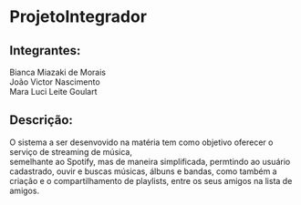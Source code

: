 # ProjetoIntegrador

## Integrantes:

Bianca Miazaki de Morais <br/>
João Victor Nascimento <br/>
Mara Luci Leite Goulart <br/>

## Descrição:

<p>
  O sistema a ser desenvovido na matéria tem como objetivo oferecer o serviço de streaming de música, <br/> semelhante ao Spotify, mas de maneira simplificada, permtindo ao usuário cadastrado, ouvir e buscas músicas, álbuns e bandas, como também a criação e o compartilhamento de playlists, entre os seus amigos na lista de amigos.
</p>
